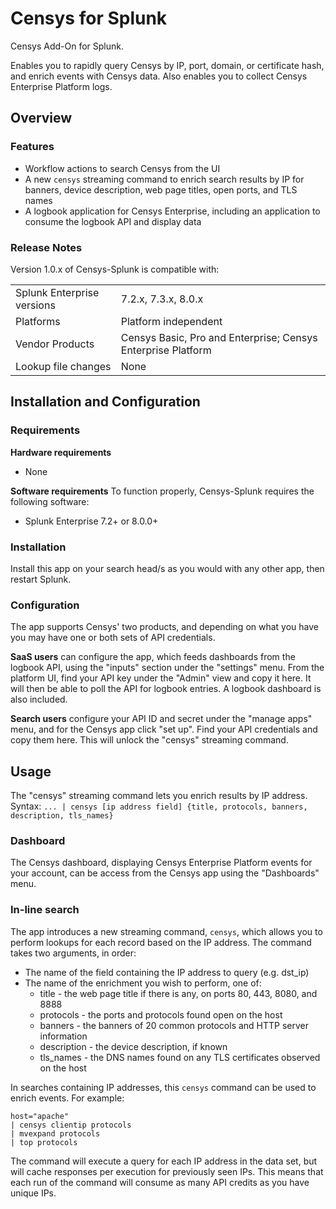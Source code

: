 # Censys for Splunk

Censys Add-On for Splunk.

Enables you to rapidly query Censys by IP, port, domain, or certificate hash, and enrich events with Censys data. Also enables you to collect Censys Enterprise Platform logs.

## Overview

### Features

- Workflow actions to search Censys from the UI
- A new `censys` streaming command to enrich search results by IP for banners, device description, web page titles, open ports, and TLS names
- A logbook application for Censys Enterprise, including an application to consume the logbook API and display data

### Release Notes

Version 1.0.x of Censys-Splunk is compatible with:

|   | |
|----------------------------|-------|
| Splunk Enterprise versions | 7.2.x, 7.3.x, 8.0.x |
| Platforms                  | Platform independent |
| Vendor Products            | Censys Basic, Pro and Enterprise; Censys Enterprise Platform |
| Lookup file changes        | None |

## Installation and Configuration

### Requirements

**Hardware requirements**
- None

**Software requirements**
To function properly, Censys-Splunk requires the following software:
- Splunk Enterprise 7.2+ or 8.0.0+

### Installation

Install this app on your search head/s as you would with any other app, then restart Splunk.

### Configuration

The app supports Censys' two products, and depending on what you have you may have one or both sets of API credentials. 

**SaaS users** can configure the app, which feeds dashboards from the logbook API, using the "inputs" section under the "settings" menu. From the platform UI, find your API key under the "Admin" view and copy it here. It will then be able to poll the API for logbook entries. A logbook dashboard is also included.

**Search users** configure your API ID and secret under the "manage apps" menu, and for the Censys app click "set up". Find your API credentials and copy them here. This will unlock the "censys" streaming command. 

## Usage

The "censys" streaming command lets you enrich results by IP address. Syntax: `... | censys [ip address field] {title, protocols, banners, description, tls_names}`

### Dashboard

The Censys dashboard, displaying Censys Enterprise Platform events for your account, can be access from the Censys app using the "Dashboards" menu.

### In-line search

The app introduces a new streaming command, `censys`, which allows you to perform lookups for each record based on the IP address. The command takes two arguments, in order:

- The name of the field containing the IP address to query (e.g. dst_ip)
- The name of the enrichment you wish to perform, one of: 
  - title - the web page title if there is any, on ports 80, 443, 8080, and 8888
  - protocols - the ports and protocols found open on the host
  - banners - the banners of 20 common protocols and HTTP server information
  - description - the device description, if known
  - tls_names - the DNS names found on any TLS certificates observed on the host

In searches containing IP addresses, this `censys` command can be used to enrich events. For example:

	host="apache"
	| censys clientip protocols
	| mvexpand protocols
	| top protocols

The command will execute a query for each IP address in the data set, but will cache responses per execution for previously seen IPs. This means that each run of the command will consume as many API credits as you have unique IPs.